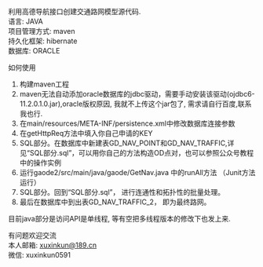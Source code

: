 利用高德导航接口创建交通路网模型源代码.  
语言: JAVA  
项目管理方式: maven  
持久化框架: hibernate  
数据库: ORACLE  
  
如何使用  
1. 构建maven工程  
2. maven无法自动添加oracle数据库的jdbc驱动，需要手动安装该驱动(ojdbc6-11.2.0.1.0.jar),oracle版权原因, 我就不上传这个jar包了, 需求请自行百度,联系我也行.  
3. 在main/resources/META-INF/persistence.xml中修改数据库连接参数  
4. 在getHttpReq方法中填入你自己申请的KEY  
5. SQL部分。在数据库中新建表GD_NAV_POINT和GD_NAV_TRAFFIC,详见“SQL部分.sql”，可以用你自己的方法构造OD点对，也可以参照公众号教程中的操作实例  
6. 运行gaode2/src/main/java/gaode/GetNav.java 中的runAll方法 （Junit方法运行）  
7. SQL部分。回到“SQL部分.sql”， 进行连通性和拓扑性的批量处理。  
8. 最后在数据库中到出表GD_NAV_TRAFFIC_2， 即为最终路网。  
  
目前java部分是访问API是单线程, 等有空把多线程版本的修改下也发上来.  
  
有问题欢迎交流   
本人邮箱: xuxinkun@189.cn  
微信: xuxinkun0591  
